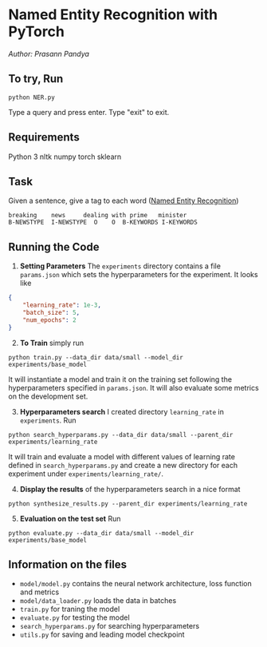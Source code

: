 # Named Entity Recognition with PyTorch

*Author: Prasann Pandya*

## To try, Run
```
python NER.py
```
Type a query and press enter. Type "exit" to exit.

## Requirements

Python 3
nltk
numpy
torch
sklearn

## Task

Given a sentence, give a tag to each word ([Named Entity Recognition](https://en.wikipedia.org/wiki/Named-entity_recognition))

```
breaking    news     dealing with prime   minister
B-NEWSTYPE  I-NEWSTYPE  O    O  B-KEYWORDS I-KEYWORDS
```

## Running the Code

1. __Setting Parameters__ The `experiments` directory contains a file `params.json` which sets the hyperparameters for the experiment. It looks like
```json
{
    "learning_rate": 1e-3,
    "batch_size": 5,
    "num_epochs": 2
}
```

2. __To Train__ simply run
```
python train.py --data_dir data/small --model_dir experiments/base_model
```
It will instantiate a model and train it on the training set following the hyperparameters specified in `params.json`. It will also evaluate some metrics on the development set.

3. __Hyperparameters search__ I created directory `learning_rate` in `experiments`. Run
```
python search_hyperparams.py --data_dir data/small --parent_dir experiments/learning_rate
```
It will train and evaluate a model with different values of learning rate defined in `search_hyperparams.py` and create a new directory for each experiment under `experiments/learning_rate/`.

4. __Display the results__ of the hyperparameters search in a nice format
```
python synthesize_results.py --parent_dir experiments/learning_rate
```

5. __Evaluation on the test set__ Run
```
python evaluate.py --data_dir data/small --model_dir experiments/base_model
```

## Information on the files
- `model/model.py` contains the neural network architecture, loss function and metrics
- `model/data_loader.py` loads the data in batches
- `train.py` for traning the model
- `evaluate.py` for testing the model
- `search_hyperparams.py` for searching hyperparameters
- `utils.py` for saving and leading model checkpoint
